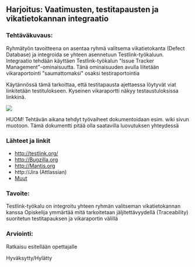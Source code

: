 ## Harjoitus:  Vaatimusten, testitapausten ja vikatietokannan integraatio

### Tehtäväkuvaus:

Ryhmätyön tavoitteena on asentaa ryhmä valitsema vikatietokanta (Defect Database) ja integroida se yhteen asennetuun Testlink-työkaluun. 
Integraatio tehdään käyttäen Testlink-työkalun "Issue Tracker Management"-ominaisuutta. Tänä ominaisuuden avulla liitetään vikaraportointi "saumattomaksi" osaksi testiraportointia 

Käytännössä tämä tarkoittaa, että testitapausta ajettaessa löytyvät viat linkitetään testitulokseen. Kyseinen vikaraportti näkyy testaustuloksissa linkkinä. 

![](http://i.imgur.com/6aFA684.png)


HUOM! Tehtävän aikana tehdyt työvaiheet dokumentoidaan esim. wiki sivun muotoon. Tämä dokumentti pitää olla saatavilla luovutuksen yhteydessä

### Lähteet ja linkit

* http://testlink.org/
* http://Bugzilla.org
* http://Mantis.org
* http://Jira (Attlassian)
* [Muut](https://github.com/TestLinkOpenSourceTRMS/testlink-code/tree/testlink_1_9/lib/issuetrackerintegration)


### Tavoite:

Testlink-työkalu on integroitu yhteen ryhmän valitseman vikatietokannan kanssa
Opiskelija ymmärtää mitä tarkoitetaan jäljitettävyydellä (Traceability) suoritetun testitapauksen ja vikaraportin välillä


### Arviointi:

Ratkaisu esitellään opettajalle  

Hyväksytty/Hylätty
